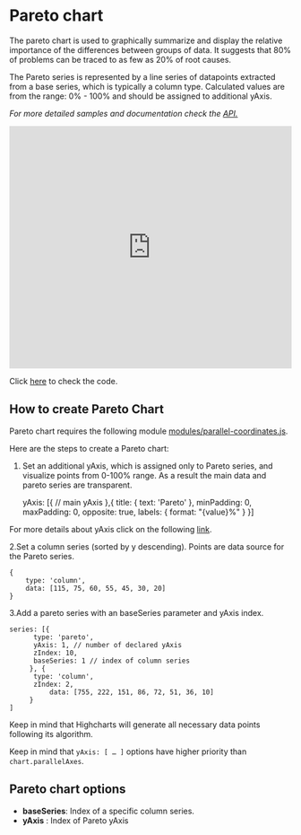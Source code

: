 Pareto chart
===

The pareto chart is used to graphically summarize and display the relative importance of the differences between groups of data. It suggests that 80% of problems can be traced to as few as 20% of root causes.

The Pareto series is represented by a line series of datapoints extracted from a base series, which is typically a column type. Calculated values are from the range: 0% - 100% and should be assigned to additional yAxis.

_For more detailed samples and documentation check the [API.](http://api.highcharts.com/highcharts/plotOptions.pareto)_

<iframe style="width: 100%; height: 432px; border: none;" src=https://www.highcharts.com/samples/embed/highcharts/demo/pareto></iframe>

Click [here](http://jsfiddle.net/gh/get/library/pure/highcharts/highcharts/tree/master/samples/highcharts/demo/pareto/) to check the code.

How to create Pareto Chart
--------------------------

Pareto chart requires the following module [modules/parallel-coordinates.js](https://code.highcharts.com/modules/parallel-coordinates.js).

Here are the steps to create a Pareto chart:

1. Set an additional yAxis, which is assigned only to Pareto series, and visualize points from 0-100% range. As a result the main data and pareto series are transparent.

    
    yAxis: [{
          // main yAxis
      },{
           title: {
           text: 'Pareto'
        },
        minPadding: 0,
        maxPadding: 0,
        opposite: true,
        labels: {
        	format: "{value}%"
        }
      }]
    

For more details about yAxis click on the following [link](http://api.highcharts.com/highcharts/yAxis).

2.Set a column series (sorted by y descending). Points are data source for the Pareto series.

    
    {
        type: 'column',
        data: [115, 75, 60, 55, 45, 30, 20]
    }
    

3.Add a pareto series with an baseSeries parameter and yAxis index.

    
    series: [{
    	  type: 'pareto',
    	  yAxis: 1, // number of declared yAxis
    	  zIndex: 10,
    	  baseSeries: 1 // index of column series
    	 }, {
    	  type: 'column',
    	  zIndex: 2,
              data: [755, 222, 151, 86, 72, 51, 36, 10]
    	 }  
    ]
    

Keep in mind that Highcharts will generate all necessary data points following its algorithm.

Keep in mind that `yAxis: [ … ]` options have higher priority than `chart.parallelAxes`.

Pareto chart options
--------------------

*   **baseSeries**: Index of a specific column series.
*   **yAxis** : Index of Pareto yAxis
